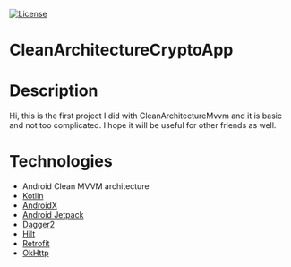 [![License](https://img.shields.io/badge/License-Apache%202.0-blue.svg)](https://opensource.org/licenses/Apache-2.0)

# CleanArchitectureCryptoApp

# Description
Hi, this is the first project I did with CleanArchitectureMvvm and it is basic and not too complicated. I hope it will be useful for other friends as well.

 # Technologies
 - Android Clean MVVM architecture 
- [Kotlin](https://kotlinlang.org/) 
- [AndroidX](https://developer.android.com/jetpack/androidx)
- [Android Jetpack](https://developer.android.com/jetpack)
- [Dagger2](https://dagger.dev/users-guide)
- [Hilt](https://developer.android.com/training/dependency-injection/hilt-android)
- [Retrofit](https://github.com/square/retrofit)
- [OkHttp](https://github.com/square/okhttp)

